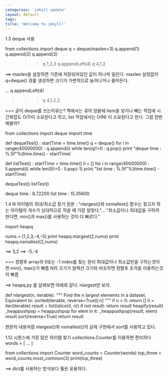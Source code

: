 ```yaml
---
categories: 'jekyll update'
layout: default
tags: 
title: 'Welcome to Jekyll!'
---
```

1.3  deque 사용

from collections import deque
q = deque(maxlen=3)
q.append(1)
q.append(2)
q.append(3)
>>> q
1,2,3
q.appendLeft(4)
>>> q
4,1,2

==> maxlen을 설정하면 기존에 저장되어있던 값이 하나씩 밀린다. maxlen 설정없이 q=deque()   큐를 생성하면 크기가 가변적으로 늘어나거나 줄어든다.

...
q.appendLeft(4)
>>> q
4,1,2,3
 

==> 굳이 deque를 쓰는이유는?
책에서는 큐의 양끝에 item을 넣거나 빼는 작업에 시간복잡도 O(1)이 소요된다고 하고, list 작업에서는 O(N) 이 소요된다고 한다. 그럼 한번 해볼까?

from collections import deque
import time

def dequeTest() :
startTime = time.time()
q = deque()
for i in range(40000000) :
q.append(i)
while len(q)!=0 :
q.pop()
print "deque time : %.5f"%(time.time() - startTime)

def listTest() :
startTime = time.time()
ll = []
for i in range(40000000) :
ll.append(i)
while len(ll)!=0 :
ll.pop(-1)
print "list time : %.5f"%(time.time() - startTime)

dequeTest()
listTest()


deque time : 8.72200
list time  : 15.35600




1.4 N 아이템의 최대/최소값 찾기
원문 : "nlargest()와 nsmallest() 함수는 찾고자 하는 아이템의 개수가 상대적으로 작을 때 가장 알맞다."... "최소값이나 최대값을 구하려 한다면, min()과 max()를 사용하는 것이 더 빠르다."

import heapq
 
nums = [1,2,3,-4,-5]
print heapq.nlargest(2,nums)
print heapq.nsmallest(2,nums)
 
==> 3,2
==> -5,-4
 
==> 정렬후 array의 0또는 -1 index를 찾는 원리
최대값이나 최소값만을 구하는것이면 min(), max()가 빠름
N의 크기가 컬렉션 크기와 비슷하면 정렬후 조각을 이용하는것이 빠름

==> heapq.py 를 살펴보면 아래와 같다. nlargest만 보자.

def nlargest(n, iterable):
    """
	Find the n largest elements in a dataset.
    Equivalent to:  sorted(iterable, reverse=True)[:n]
    """
    if n < 0:
        return []
    it = iter(iterable)
    result = list(islice(it, n))
    if not result:
        return result
    heapify(result)
    _heappushpop = heappushpop
    for elem in it:
        _heappushpop(result, elem)
    result.sort(reverse=True)
    return result

원문의 내용처럼 nlargest()와 nsmallest()의 실제 구현에서 sort를 사용하고 있다.



1.12 시퀀스에 가장 많은 아이템 찾기
collections.Counter를 이용하면 편리하다
words = [ ... ]
 
from collections import Counter
word_counts = Counter(words)
top_three = word_counts.most_common(3)
print(top_three)
 
==> dict를 사용하는 방식보다 훨씬 유용하다.
